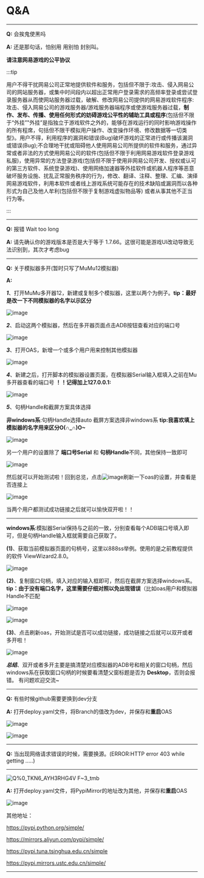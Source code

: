 # Q&A

---

**Q:** 会挨鬼使黑吗

**A:** 还是那句话，怕别用 用别怕 封别叫。

**请注意网易游戏的公平协议**

:::tip

用户不得干扰网易公司正常地提供软件和服务，包括但不限于:攻击、侵入网易公司的网站服务器，或集中时间段内以超出正常用户登录需求的高频率登录或尝试登录服务器从而使网站服务器过载，破解、修改网易公司提供的网易游戏软件程序:攻击、侵入网易公司的游戏服务器/游戏服务器端程序或使游戏服务器过载，**制作、发布、传播、使用任何形式的妨碍游戏公平性的辅助工具或程序**(包括但不限于“外挂”"外挂”是指独立于游戏软件之外的，能够在游戏运行的同时影响游戏操作的所有程席，句括但不限干模拟用户操作、改变操作环境、修改数据等一切类型》。用户不得，利用程序的漏洞和错误(Bug)破坏游戏的正常进行或传播该漏洞或错误(Bug);不合理地干扰或阻碍他人使用网易公司所提供的软件和服务，通过异常或者非法的方式使用网易公司的软件(包括但不限于利用网易游戏软件登录游戏私服)，使用异常的方法登录游戏(包括但不限于使用非网易公司开发、授权或认可的第三方软件、系统登录游戏)、使用网络加速器等外挂软件或机器人程序等恶意破坏服务设施、扰乱正常服务秩序的行为，修改、翻译、注释、整理、汇编、演绎网易游戏软件，利用本软件或者线上游戏系统可能存在的技术缺陷或漏洞而以各种形式为自己及他人牟利(包括但不限于复制游戏虚拟物品等) 或者从事其他不正当行为等。

:::

---

**Q:** 报错 Wait too long

**A:** 请先确认你的游戏版本是否是大于等于 1.7.66。这很可能是游戏UI改动导致无法识别到，其次才考虑bug

---

**Q:** 关于模拟器多开(暂时只写了MuMu12模拟器)

**A:** 

***1***、打开MuMu多开器12，新建或复制多个模拟器，这里以两个为例子。**tip：最好是改一下不同模拟器的名字以示区分**


![image](https://github.com/runhey/OnmyojiAutoScript-website/assets/94830638/2953b347-0063-4ba3-9903-bbf48bccac02)


***2***、启动这两个模拟器，然后在多开器页面点击ADB按钮查看对应的端口号


![image](https://github.com/runhey/OnmyojiAutoScript-website/assets/94830638/8af64413-cf6d-4a2b-8706-d9fab692e9b1)


***3***、打开OAS，新增一个或多个用户用来控制其他模拟器


![image](https://github.com/runhey/OnmyojiAutoScript-website/assets/94830638/61d79479-8b40-4c9d-ba3a-b0b5967b2fa2)

***4***、新建之后，打开脚本的模拟器设置页面，在模拟器Serial输入框填入之前在Mu多开器查看的端口号 **！！记得加上127.0.0.1:**

![image](https://github.com/runhey/OnmyojiAutoScript-website/assets/94830638/f8a36176-0532-488b-82dd-114df1331ff4)


***5***、句柄Handle和截屏方案具体选择

**非windows系**:句柄Handle选择auto 截屏方案选择非windows系   **tip:我喜欢填上模拟器的名字用来区分O(∩_∩)O~**

![image](https://github.com/runhey/OnmyojiAutoScript-website/assets/94830638/2db8dc1e-5903-46c7-96f8-8b4ccf60b627)

另一个用户的设置除了 **端口号Serial** 和 **句柄Handle**不同，其他保持一致即可

![image](https://github.com/runhey/OnmyojiAutoScript-website/assets/94830638/b2a56035-6d77-4040-bf1a-cc144821d6e1)

然后就可以开始测试啦！回到总览，点击![image](https://github.com/runhey/OnmyojiAutoScript-website/assets/94830638/fc04311d-8986-4cea-b2cc-c9242d272ed1)刷新一下oas的设置，并查看是否连接上

![image](https://github.com/runhey/OnmyojiAutoScript-website/assets/94830638/51e700bf-4b43-4aa3-8d66-fd7751544334)

当两个用户都测试成功链接之后就可以愉快双开啦！！

---

**windows系**:模拟器Serial保持与之前的一致，分别查看每个ADB端口号填入即可，但是句柄Handle输入框就需要自己获取了。

**(1)**、获取当前模拟器页面的句柄号，这里以888ss举例。使用的是之前教程提供的软件 ViewWizard2.8.0。

![image](https://github.com/runhey/OnmyojiAutoScript-website/assets/94830638/743f7774-11ac-4a7b-a18e-04a614615422)

**(2)**、复制窗口句柄，填入对应的输入框即可，然后在截屏方案选择windows系。**tip：由于没有端口名字，这里需要仔细对照以免出现错误**（比如oas用户和模拟器Handle不匹配

![image](https://github.com/runhey/OnmyojiAutoScript-website/assets/94830638/eea85ff4-2d8e-42c9-aca9-de252e681afa)

![image](https://github.com/runhey/OnmyojiAutoScript-website/assets/94830638/6649f9ec-673e-4835-a9bb-e8949dff3723)

**(3)**、点击刷新oas，开始测试是否可以成功链接，成功链接之后就可以双开或者多开啦！

![image](https://github.com/runhey/OnmyojiAutoScript-website/assets/94830638/49a79ade-ca6e-4faf-bfd0-6c56af8f166e)


***总结***、双开或者多开主要是搞清楚对应模拟器的ADB号和相关的窗口句柄，然后windows系在获取窗口句柄的时候要看清楚父窗标题是否为 **Desktop**，否则会报错。
  有问题欢迎交流~

  ---

**Q:** 有些时候github需要更换到dev分支

**A:** 打开deploy.yaml文件，将Branch的值改为dev，并保存和**重启**OAS

![image](https://github.com/KteLinna/OnmyojiAutoScript-website/assets/94830638/ce80de24-2144-4438-a9f5-7935d2443c59)


![image](https://github.com/KteLinna/OnmyojiAutoScript-website/assets/94830638/17cef437-8d13-4085-b3f5-31adcbdbeff5)

---

**Q:** 当出现网络请求错误的时候，需要换源。(ERROR:HTTP error 403 while getting .....)

---

![Q%0_TKN6_AYH3RHG4V F~3_tmb](https://github.com/KteLinna/OnmyojiAutoScript-website/assets/94830638/6cba5773-16de-49ba-9c9b-0edc0fcbead3)

**A:** 打开deploy.yaml文件，将PypiMirror的地址改为其他，并保存和**重启**OAS

![image](https://github.com/KteLinna/OnmyojiAutoScript-website/assets/94830638/6e9fe42a-ae15-41df-b0ff-aaee52a34440)

其他地址：

https://pypi.python.org/simple/

https://mirrors.aliyun.com/pypi/simple/

https://pypi.tuna.tsinghua.edu.cn/simple

https://pypi.mirrors.ustc.edu.cn/simple/

---
